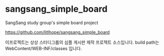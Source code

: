 sangsang_simple_board
=====================

SangSang study group's simple board project

https://github.com/litlhope/sangsang_simple_board

이프로젝트는 상상 스터디그룹의 심플 게시판 제작 프로젝트 소스입니다.
build path는 WebContent/WEB-INF/classes 입니다.
